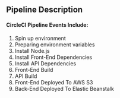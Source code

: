 ## Pipeline Description

#### CircleCI Pipeline Events Include:

1. Spin up environment
2. Preparing environment variables
3. Install Node.js
4. Install Front-End Dependencies
5. Install API Dependencies
6. Front-End Build
7. API Build
8. Front-End Deployed To AWS S3
9. Back-End Deployed To Elastic Beanstalk
